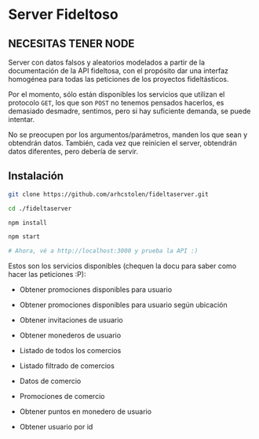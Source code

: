 # Server Fideltoso

## NECESITAS TENER NODE

Server con datos falsos y aleatorios modelados a partir de la documentación de la API fideltosa, con el propósito dar una interfaz homogénea para todas las peticiones de los proyectos fideltásticos.

Por el momento, sólo están disponibles los servicios que utilizan el protocolo ```GET```, los que son ```POST``` no tenemos pensados  hacerlos, es demasiado desmadre, sentimos, pero si hay suficiente demanda, se puede intentar.

No se preocupen por los argumentos/parámetros, manden los que sean y obtendrán datos. También, cada vez que reinicien el server, obtendrán datos diferentes, pero debería de servir.

## Instalación

```bash
git clone https://github.com/arhcstolen/fideltaserver.git

cd ./fideltaserver

npm install

npm start

# Ahora, vé a http://localhost:3000 y prueba la API :)
```

Estos son los servicios disponibles (chequen la docu para saber como hacer las peticiones :P):

- Obtener promociones disponibles para usuario

- Obtener promociones disponibles para usuario según ubicación

- Obtener invitaciones de usuario

- Obtener monederos de usuario

- Listado de todos los comercios

- Listado filtrado de comercios

- Datos de comercio

- Promociones de comercio

- Obtener puntos en monedero de usuario

- Obtener usuario por id
